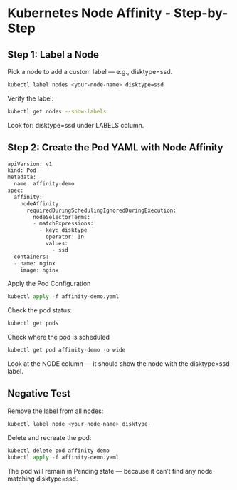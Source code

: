 # Kubernetes Node Affinity - Step-by-Step

## Step 1: Label a Node

Pick a node to add a custom label — e.g., disktype=ssd.

```bash
kubectl label nodes <your-node-name> disktype=ssd
```
Verify the label:
```bash
kubectl get nodes --show-labels
```
Look for: disktype=ssd under LABELS column.

## Step 2: Create the Pod YAML with Node Affinity

```python
apiVersion: v1
kind: Pod
metadata:
  name: affinity-demo
spec:
  affinity:
    nodeAffinity:
      requiredDuringSchedulingIgnoredDuringExecution:
        nodeSelectorTerms:
        - matchExpressions:
          - key: disktype
            operator: In
            values:
              - ssd
  containers:
  - name: nginx
    image: nginx
```
Apply the Pod Configuration
```python
kubectl apply -f affinity-demo.yaml
```
 Check the pod status:
```python
kubectl get pods
```
Check where the pod is scheduled
```python
kubectl get pod affinity-demo -o wide
```
Look at the NODE column — it should show the node with the disktype=ssd label.
## Negative Test
Remove the label from all nodes:
```python
kubectl label node <your-node-name> disktype-
```
Delete and recreate the pod:
```python
kubectl delete pod affinity-demo
kubectl apply -f affinity-demo.yaml
```
The pod will remain in Pending state — because it can’t find any node matching disktype=ssd.